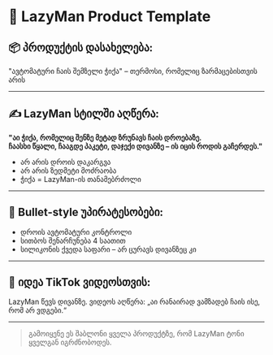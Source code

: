 # 🛒 LazyMan Product Template

## 📦 პროდუქტის დასახელება:

"ავტომატური ჩაის შემზელი ჭიქა" – თერმოსი, რომელიც ზარმაცებისთვის არის

---

## ✍️ LazyMan სტილში აღწერა:

**"აი ჭიქა, რომელიც შენზე მეტად ზრუნავს ჩაის დროებაზე.  
ჩაასხი წყალი, ჩააგდე პაკეტი, დაჯექი დივანზე – ის იცის როდის გაჩერდეს."**

- არ არის დროის დაკარგვა
- არ არის ზედმეტი მოძრაობა
- ჭიქა = LazyMan-ის თანამებრძოლი

---

## 📌 Bullet-style უპირატესობები:

- დროის ავტომატური კონტროლი
- სითბოს შენარჩუნება 4 საათით
- სილიკონის ქვედა საფარი – არ ცურავს დივანზეც კი

---

## 🎥 იდეა TikTok ვიდეოსთვის:

LazyMan წევს დივანზე. ვიდეოს აღწერა:
„აი რანაირად ვამზადებ ჩაის ისე, რომ არ ვდგები.“

---

> გამოიყენე ეს შაბლონი ყველა პროდუქტზე, რომ LazyMan ტონი ყველგან იგრძნობოდეს.